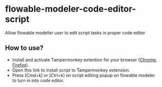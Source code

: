 # flowable-modeler-code-editor-script
Allow flowable modeller user to edit script tasks in proper code editor


## How to use?
- Install and activate Tampermonkey extention for your browser ([Chrome](https://chrome.google.com/webstore/detail/tampermonkey/dhdgffkkebhmkfjojejmpbldmpobfkfo?hl=en), [Firefox](https://addons.mozilla.org/en-US/firefox/addon/tampermonkey/)).
- Open this link to install script to Tampermonkey extension.
- Press [Cmd+k] or [Ctrl+k] on script editing popup on flowable modeler to turn in into code editor.

